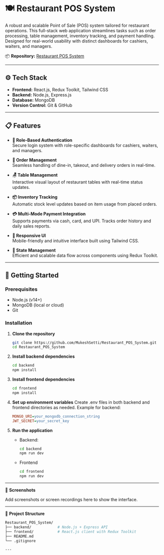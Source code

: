 # 🍽️ Restaurant POS System

A robust and scalable Point of Sale (POS) system tailored for restaurant operations. This full-stack web application streamlines tasks such as order processing, table management, inventory tracking, and payment handling. Designed for real-world usability with distinct dashboards for cashiers, waiters, and managers.

📦 **Repository:** [Restaurant POS System](https://github.com/MukeshSetti/Restaurant_POS_System)

---

## ⚙️ Tech Stack

- **Frontend:** React.js, Redux Toolkit, Tailwind CSS  
- **Backend:** Node.js, Express.js  
- **Database:** MongoDB  
- **Version Control:** Git & GitHub

---

## 📋 Features

- **🔐 Role-Based Authentication**  
  Secure login system with role-specific dashboards for cashiers, waiters, and managers.

- **🧾 Order Management**  
  Seamless handling of dine-in, takeout, and delivery orders in real-time.

- **🪑 Table Management**  
  Interactive visual layout of restaurant tables with real-time status updates.

- **📦 Inventory Tracking**  
  Automatic stock level updates based on item usage from placed orders.

- **💳 Multi-Mode Payment Integration**  
  Supports payments via cash, card, and UPI. Tracks order history and daily sales reports.

- **📱 Responsive UI**  
  Mobile-friendly and intuitive interface built using Tailwind CSS.

- **🔄 State Management**  
  Efficient and scalable data flow across components using Redux Toolkit.

---

## 🚀 Getting Started

### Prerequisites

- Node.js (v14+)
- MongoDB (local or cloud)
- Git

### Installation

1. **Clone the repository**
   ```bash
   git clone https://github.com/MukeshSetti/Restaurant_POS_System.git
   cd Restaurant_POS_System

2. **Install backend dependencies**
   ```bash
   cd backend
   npm install

3. **Install frontend dependencies**
   ```bash
   cd frontend
   npm install

4. **Set up environment variables**
   Create .env files in both backend and frontend directories as needed. Example for backend:

   ```ini
   MONGO_URI=your_mongodb_connection_string
   JWT_SECRET=your_secret_key

5. **Run the application**
   - Backend:
     ```bash
     cd backend
     npm run dev
    - Frontend
      ```bash
      cd frontend
      npm run dev
      
---

🧪 **Screenshots**

Add screenshots or screen recordings here to show the interface.

---

📁 **Project Structure**
```bash
Restaurant_POS_System/
├── backend/            # Node.js + Express API
├── frontend/           # React.js client with Redux Toolkit
├── README.md
└── .gitignore

---


